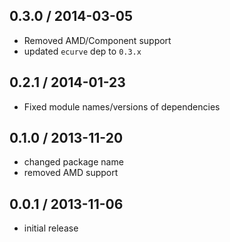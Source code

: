 0.3.0 / 2014-03-05
------------
* Removed AMD/Component support
* updated `ecurve` dep to `0.3.x`

0.2.1 / 2014-01-23
------------------
* Fixed module names/versions of dependencies

0.1.0 / 2013-11-20
------------------
* changed package name 
* removed AMD support

0.0.1 / 2013-11-06
------------------
* initial release